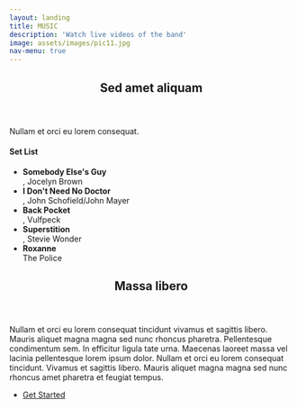 ```yaml
---
layout: landing
title: MUSIC
description: 'Watch live videos of the band'
image: assets/images/pic11.jpg
nav-menu: true
---
```


<!-- Main -->
<div id="main">

<!-- One -->
<section id="one">
	<div class="inner">
		<header class="major">
			<h2>Sed amet aliquam</h2>
		</header>
		<p>Nullam et orci eu lorem consequat.</p>
	</div>
</section>

<!-- Two -->
<section id="two" class="spotlights">
	<section>
		<h4>Set List</h4>
		<ul class="alt">
			<li><strong>Somebody Else's Guy</strong><br/>, Jocelyn Brown</li>
			<li><strong>I Don't Need No Doctor</strong><br/>, John Schofield/John Mayer</li>
			<li><strong>Back Pocket</strong><br/>, Vulfpeck</li>
			<li><strong>Superstition</strong><br/>, Stevie Wonder</li>
			<li><strong>Roxanne</strong><br/>The Police</li>
		</ul>
	</section>
</section>

<!-- Three -->
<section id="three">
	<div class="inner">
		<header class="major">
			<h2>Massa libero</h2>
		</header>
		<p>Nullam et orci eu lorem consequat tincidunt vivamus et sagittis libero. Mauris aliquet magna magna sed nunc rhoncus pharetra. Pellentesque condimentum sem. In efficitur ligula tate urna. Maecenas laoreet massa vel lacinia pellentesque lorem ipsum dolor. Nullam et orci eu lorem consequat tincidunt. Vivamus et sagittis libero. Mauris aliquet magna magna sed nunc rhoncus amet pharetra et feugiat tempus.</p>
		<ul class="actions">
			<li><a href="generic.html" class="button next">Get Started</a></li>
		</ul>
	</div>
</section>

</div>

